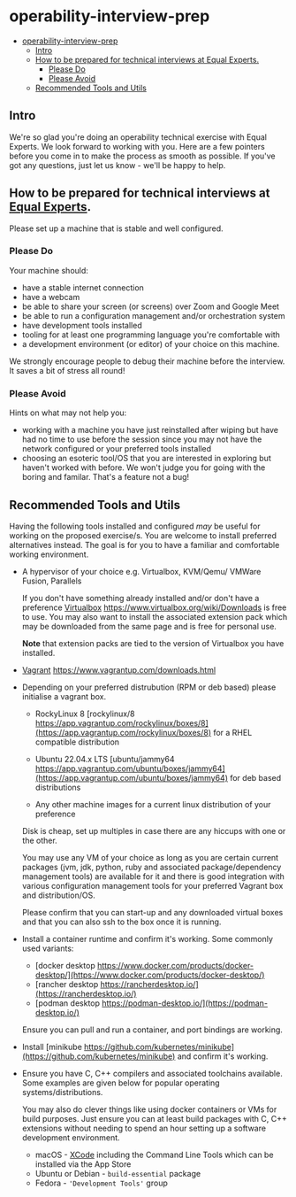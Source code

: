 # operability-interview-prep

- [operability-interview-prep](#operability-interview-prep)
  - [Intro](#intro)
  - [How to be prepared for technical interviews at Equal Experts.](#how-to-be-prepared-for-technical-interviews-at-equal-experts)
    - [Please Do](#please-do)
    - [Please Avoid](#please-avoid)
  - [Recommended Tools and Utils](#recommended-tools-and-utils)

## Intro

We're so glad you're doing an operability technical exercise with Equal Experts. We look forward to working with you. Here are a few pointers before you come in to make the process as smooth as possible. If you've got any questions, just let us know - we'll be happy to help.

## How to be prepared for technical interviews at [Equal Experts](https://www.equalexperts.com).

Please set up a machine that is stable and well configured.

### Please Do

Your machine should:

- have a stable internet connection
- have a webcam
- be able to share your screen (or screens) over Zoom and Google Meet
- be able to run a configuration management and/or orchestration system
- have development tools installed
- tooling for at least one programming language you're comfortable with
- a development environment (or editor) of your choice on this machine.

We strongly encourage people to debug their machine before the interview. It saves a bit of stress all round!

### Please Avoid

Hints on what may not help you:

- working with a machine you have just reinstalled after wiping but have had no time to use before the session since you may not have the network configured or your preferred tools installed
- choosing an esoteric tool/OS that you are interested in exploring but haven't worked with before. We won't judge you for going with the boring and familar. That's a feature not a bug!

## Recommended Tools and Utils

Having the following tools installed and configured _may_ be useful for working on the proposed exercise/s. You are welcome to install preferred alternatives instead. The goal is for you to have a familiar and comfortable working environment.

- A hypervisor of your choice e.g. Virtualbox, KVM/Qemu/ VMWare Fusion, Parallels

  If you don't have something already installed and/or don't have a preference [Virtualbox](https://www.virtualbox.org/wiki/Downloads) https://www.virtualbox.org/wiki/Downloads is free to use. You may also want to install the associated extension pack which may be downloaded from the same page and is free for personal use.

  **Note** that extension packs are tied to the version of Virtualbox you have installed.

- [Vagrant](https://www.vagrantup.com/downloads.html) https://www.vagrantup.com/downloads.html

- Depending on your preferred distrubution (RPM or deb based) please initialise a vagrant box.

  - RockyLinux 8 [rockylinux/8 https://app.vagrantup.com/rockylinux/boxes/8](https://app.vagrantup.com/rockylinux/boxes/8) for a RHEL compatible distribution

  - Ubuntu 22.04.x LTS [ubuntu/jammy64 https://app.vagrantup.com/ubuntu/boxes/jammy64](https://app.vagrantup.com/ubuntu/boxes/jammy64) for deb based distributions

  - Any other machine images for a current linux distribution of your preference

  Disk is cheap, set up multiples in case there are any hiccups with one or the other.

  You may use any VM of your choice as long as you are certain current
  packages (jvm, jdk, python, ruby and associated package/dependency management
  tools) are available for it and there is good integration with various
  configuration management tools for your preferred Vagrant box and distribution/OS.

  Please confirm that you can start-up and any downloaded virtual boxes and that you can also ssh to the box once it is running.

- Install a container runtime and confirm it's working. Some commonly used variants:
  - [docker desktop https://www.docker.com/products/docker-desktop/](https://www.docker.com/products/docker-desktop/)
  - [rancher desktop https://rancherdesktop.io/](https://rancherdesktop.io/)
  - [podman desktop https://podman-desktop.io/](https://podman-desktop.io/)

  Ensure you can pull and run a container, and port bindings are working.

- Install [minikube https://github.com/kubernetes/minikube](https://github.com/kubernetes/minikube) and confirm it's working.

- Ensure you have C, C++ compilers and associated toolchains available. Some examples are given below for popular operating systems/distributions.

  You may also do clever things like using docker containers or VMs for build purposes. Just ensure you can at least build packages with C, C++ extensions without needing to spend an hour setting up a software development environment.

  - macOS - [XCode](https://developer.apple.com/xcode/features/) including the Command Line Tools which can be installed via the App Store
  - Ubuntu or Debian - `build-essential` package
  - Fedora - `'Development Tools'` group
